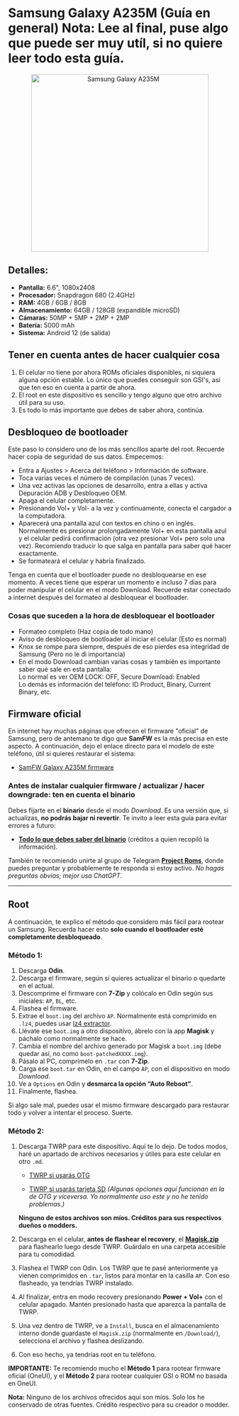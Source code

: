 # Samsung Galaxy A235M (Guía en general) Nota: Lee al final, puse algo que puede ser muy utíl, si no quiere leer todo esta guía.
<p align="center">
  <img src="https://fdn.gsmarena.com/imgroot/news/22/08/samsung-galaxy-a23-5g-announcement/popup/-1200x1200m/gsmarena_002.jpg" alt="Samsung Galaxy A235M" width="400"/>
</p>

## Detalles: 
- **Pantalla:** 6.6", 1080x2408  
- **Procesador:** Snapdragon 680 (2.4GHz)  
- **RAM:** 4GB / 6GB / 8GB  
- **Almacenamiento:** 64GB / 128GB (expandible microSD)  
- **Cámaras:** 50MP + 5MP + 2MP + 2MP  
- **Batería:** 5000 mAh  
- **Sistema:** Android 12 (de salida)

## Tener en cuenta antes de hacer cualquier cosa
1. El celular no tiene por ahora ROMs oficiales disponibles, ni siquiera alguna opción estable. Lo único que puedes conseguir son GSI's, así que ten eso en cuenta a partir de ahora.  
2. El root en este dispositivo es sencillo y tengo alguno que otro archivo útil para su uso.  
3. Es todo lo más importante que debes de saber ahora, continúa.

## Desbloqueo de bootloader
Este paso lo considero uno de los más sencillos aparte del root. Recuerde hacer copia de seguridad de sus datos. Empecemos:

- Entra a Ajustes > Acerca del teléfono > Información de software.  
- Toca varias veces el número de compilación (unas 7 veces).  
- Una vez activas las opciones de desarrollo, entra a ellas y activa Depuración ADB y Desbloqueo OEM.  
- Apaga el celular completamente.  
- Presionando Vol+ y Vol- a la vez y continuamente, conecta el cargador a la computadora.  
- Aparecerá una pantalla azul con textos en chino o en inglés. Normalmente es presionar prolongadamente Vol+ en esta pantalla azul y el celular pedirá confirmación (otra vez presionar Vol+ pero solo una vez). Recomiendo traducir lo que salga en pantalla para saber qué hacer exactamente.  
- Se formateará el celular y habría finalizado.

Tenga en cuenta que el bootloader puede no desbloquearse en ese momento. A veces tiene que esperar un momento e incluso 7 días para poder manipular el celular en el modo Download. Recuerde estar conectado a internet después del formateo al desbloquear el bootloader.

### Cosas que suceden a la hora de desbloquear el bootloader 
- Formateo completo (Haz copia de todo mano)
- Aviso de desbloqueo de bootloader al iniciar el celular (Esto es normal)
- Knox se rompe para siempre, después de eso pierdes esa integridad de Samsung (Pero no le di importancia)
- En el modo Download cambian varias cosas y también es importante saber qué sale en esta pantalla:  
  Lo normal es ver OEM LOCK: OFF, Secure Download: Enabled  
  Lo demás es información del teléfono: ID Product, Binary, Current Binary, etc.

## Firmware oficial

En internet hay muchas páginas que ofrecen el firmware "oficial" de Samsung, pero de antemano te digo que **SamFW** es la más precisa en este aspecto. A continuación, dejo el enlace directo para el modelo de este teléfono, útil si quieres restaurar el sistema:

- [SamFW Galaxy A235M firmware](https://samfw.com/firmware/SM-A235M)

### Antes de instalar cualquier firmware / actualizar / hacer downgrade: ten en cuenta el binario

Debes fijarte en el **binario** desde el modo *Download*. Es una versión que, si actualizas, **no podrás bajar ni revertir**. Te invito a leer esta guía para evitar errores a futuro:

- **[Todo lo que debes saber del binario](https://telegra.ph/Gu%C3%ADa-Identificar-el-binario-en-dispositivos-Samsung-06-02)** (créditos a quien recopiló la información).

También te recomiendo unirte al grupo de Telegram **[Project Roms](https://t.me/projectroms)**, donde puedes preguntar y probablemente te responda si estoy activo. *No hagas preguntas obvias; mejor usa ChatGPT*.

---

## Root

A continuación, te explico el método que considero más fácil para rootear un Samsung. Recuerda hacer esto **solo cuando el bootloader esté completamente desbloqueado**.

### Método 1:

1. Descarga **Odin**.
2. Descarga el firmware, según si quieres actualizar el binario o quedarte en el actual.
3. Descomprime el firmware con **7-Zip** y colócalo en Odin según sus iniciales: `AP`, `BL`, etc.
4. Flashea el firmware.
5. Extrae el `boot.img` del archivo `AP`. Normalmente está comprimido en `.lz4`, puedes usar [lz4 extractor](https://github.com/lz4/lz4/releases).
6. Llévate ese `boot.img` a otro dispositivo, ábrelo con la app **Magisk** y páchalo como normalmente se hace.
7. Cambia el nombre del archivo generado por Magisk a `boot.img` (debe quedar así, no como `boot-patchedXXXX.img`).
8. Pásalo al PC, comprímelo en `.tar` con **7-Zip**.
9. Carga ese `boot.tar` en Odin, en el campo `AP`, con el dispositivo en modo *Download*.
10. Ve a `Options` en Odin y **desmarca la opción “Auto Reboot”**.
11. Finalmente, flashea.

Si algo sale mal, puedes usar el mismo firmware descargado para restaurar todo y volver a intentar el proceso. Suerte.

### Método 2:

1. Descarga TWRP para este dispositivo. Aquí te lo dejo. De todos modos, haré un apartado de archivos necesarios y útiles para este celular en otro `.md`.

   - [TWRP si usarás OTG](https://drive.google.com/file/d/1EPEkVzG2NyqWegVWjYH1p0kTsOaOYGqf/view?usp=sharing)

   - [TWRP si usarás tarjeta SD](https://drive.google.com/file/d/1Eh63RF6bWELDuLJPOhEW6YUqN2o6foP7/view?usp=sharing)
   *(Algunas opciones aquí funcionan en la de OTG y viceversa. Yo normalmente uso este y no he tenido problemas.)*

   **Ninguno de estos archivos son míos. Créditos para sus respectivos dueños o modders.**

2. Descarga en el celular, **antes de flashear el recovery**, el **[Magisk.zip](https://magiskmanager.net/wp-content/uploads/2024/10/Magisk-v28.0.zip)** para flashearlo luego desde TWRP. Guárdalo en una carpeta accesible para tu comodidad.

3. Flashea el TWRP con Odin. Los TWRP que te pasé anteriormente ya vienen comprimidos en `.tar`, listos para montar en la casilla `AP`. Con eso flasheado, ya tendrías TWRP instalado.

4. Al finalizar, entra en modo recovery presionando **Power + Vol+** con el celular apagado. Mantén presionado hasta que aparezca la pantalla de TWRP.

5. Una vez dentro de TWRP, ve a `Install`, busca en el almacenamiento interno donde guardaste el `Magisk.zip` (normalmente en `/Download/`), selecciona el archivo y flashea deslizando.

6. Con eso hecho, ya tendrías root en tu teléfono.

**IMPORTANTE:** Te recomiendo mucho el **Método 1** para rootear firmware oficial (OneUI), y el **Método 2** para rootear cualquier GSI o ROM no basada en OneUI.

**Nota:** Ninguno de los archivos ofrecidos aquí son míos. Solo los he conservado de otras fuentes. Crédito respectivo para su creador o modder.
